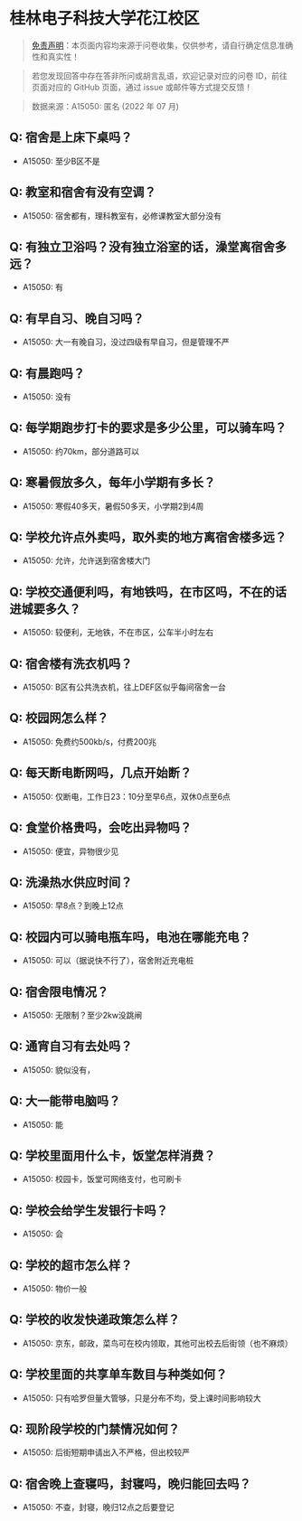 # 桂林电子科技大学花江校区

> [免责声明](https://colleges.chat/#_3)：本页面内容均来源于问卷收集，仅供参考，请自行确定信息准确性和真实性！

> 若您发现回答中存在答非所问或胡言乱语，欢迎记录对应的问卷 ID，前往页面对应的 GitHub 页面，通过 issue 或邮件等方式提交反馈！

> 数据来源：A15050: 匿名 (2022 年 07 月)

## Q: 宿舍是上床下桌吗？

- A15050: 至少B区不是

## Q: 教室和宿舍有没有空调？

- A15050: 宿舍都有，理科教室有，必修课教室大部分没有

## Q: 有独立卫浴吗？没有独立浴室的话，澡堂离宿舍多远？

- A15050: 有

## Q: 有早自习、晚自习吗？

- A15050: 大一有晚自习，没过四级有早自习，但是管理不严

## Q: 有晨跑吗？

- A15050: 没有

## Q: 每学期跑步打卡的要求是多少公里，可以骑车吗？

- A15050: 约70km，部分道路可以

## Q: 寒暑假放多久，每年小学期有多长？

- A15050: 寒假40多天，暑假50多天，小学期2到4周

## Q: 学校允许点外卖吗，取外卖的地方离宿舍楼多远？

- A15050: 允许，允许送到宿舍楼大门

## Q: 学校交通便利吗，有地铁吗，在市区吗，不在的话进城要多久？

- A15050: 较便利，无地铁，不在市区，公车半小时左右

## Q: 宿舍楼有洗衣机吗？

- A15050: B区有公共洗衣机，往上DEF区似乎每间宿舍一台

## Q: 校园网怎么样？

- A15050: 免费约500kb/s，付费200兆

## Q: 每天断电断网吗，几点开始断？

- A15050: 仅断电，工作日23：10分至早6点，双休0点至6点

## Q: 食堂价格贵吗，会吃出异物吗？

- A15050: 便宜，异物很少见

## Q: 洗澡热水供应时间？

- A15050: 早8点？到晚上12点

## Q: 校园内可以骑电瓶车吗，电池在哪能充电？

- A15050: 可以（据说快不行了），宿舍附近充电桩

## Q: 宿舍限电情况？

- A15050: 无限制？至少2kw没跳闸

## Q: 通宵自习有去处吗？

- A15050: 貌似没有，

## Q: 大一能带电脑吗？

- A15050: 能

## Q: 学校里面用什么卡，饭堂怎样消费？

- A15050: 校园卡，饭堂可网络支付，也可刷卡

## Q: 学校会给学生发银行卡吗？

- A15050: 会

## Q: 学校的超市怎么样？

- A15050: 物价一般

## Q: 学校的收发快递政策怎么样？

- A15050: 京东，邮政，菜鸟可在校内领取，其他可出校去后街领（也不麻烦）

## Q: 学校里面的共享单车数目与种类如何？

- A15050: 只有哈罗但量大管够，只是分布不均，受上课时间影响较大

## Q: 现阶段学校的门禁情况如何？

- A15050: 后街短期申请出入不严格，但出校较严

## Q: 宿舍晚上查寝吗，封寝吗，晚归能回去吗？

- A15050: 不查，封寝，晚归12点之后要登记

